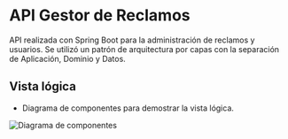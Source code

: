 
# API Gestor de Reclamos

API realizada con Spring Boot para la administración de reclamos y 
usuarios. Se utilizó un patrón de arquitectura por capas con la separación
de  Aplicación, Dominio y Datos.




## Vista lógica

- Diagrama de componentes para demostrar la vista lógica.
  
  
  
![Diagrama de componentes](https://i.ibb.co/4YMS36d/Diagrama-de-componentes.jpg)


